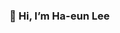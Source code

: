 ### 👋 Hi, I’m Ha-eun Lee

<!---
lheun99/lheun99 is a ✨ special ✨ repository because its `README.md` (this file) appears on your GitHub profile.
You can click the Preview link to take a look at your changes.
--->
